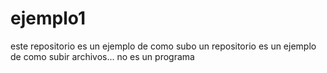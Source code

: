 # ejemplo1
este repositorio es un ejemplo de como subo un repositorio
es un  ejemplo de como subir archivos... no es un programa
